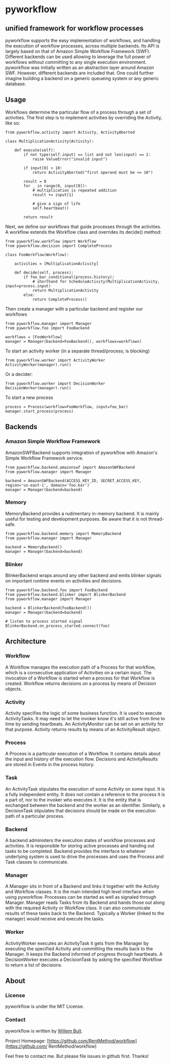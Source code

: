 # pyworkflow

## unified framework for workflow processes

pyworkflow supports the easy implementation of workflows, and handling the
execution of workflow processes, across multiple backends. Its API is largely
based on that of Amazon Simple Workflow Framework (SWF). Different backends
can be used allowing to leverage the full power of workflows without
committing to any single execution environment. pyworkflow was initially
written as an abstraction layer around Amazon SWF. However, different backends
are included that. One could further imagine building a backend on a generic
queueing system or any generic database.

## Usage

Workflows determine the particular flow of a process through a set of
activities. The first step is to implement activities by overriding the
Activity, like so:

````
from pyworkflow.activity import Activity, ActivityAborted

class MultiplicationActivity(Activity):

	def execute(self):
		if not type(self.input) == list and not len(input) == 2:
			raise ValueError("invalid input")

		if input[0] > 10:
			return ActivityAborted("first operand must be <= 10")

		result = 0
		for _ in range(0, input[0]):
			# multiplication is repeated addition
			result += input[1]

			# give a sign of life
			self.heartbeat()

		return result
````

Next, we define our workflows that guide processes through the activities. A
workflow extends the Workflow class and overrides its decide() method:

````
from pyworkflow.workflow import Workflow
from pyworkflow.decision import CompleteProcess

class FooWorkflow(Workflow):

	activities = [MultiplicationActivity]

	def decide(self, process):
		if foo_bar_conditional(process.history):
			# shorthand for ScheduleActivity(MultiplicationActivity, input=process.input)
			return MultiplicationActivity
		else:
			return CompleteProcess()
````

Then create a manager with a particular backend and register our workflows

````
from pyworkflow.manager import Manager
from pyworkflow.foo import FooBackend

workflows = [FooWorkflow]
manager = Manager(backend=FooBackend(), workflows=workflows)
````

To start an activity worker (in a separate thread/process; is blocking)
````
from pyworkflow.worker import ActivityWorker
ActivityWorker(manager).run()
````

Or a decider:
````
from pyworkflow.worker import DecisionWorker
DecisionWorker(manager).run()
````

To start a new process
````
process = Process(workflow=FooWorkflow, input=foo_bar)
manager.start_process(process)
````

## Backends

### Amazon Simple Workflow Framework

AmazonSWFBackend supports integration of pyworkflow with Amazon's Simple
Workflow Framework service.

````
from pyworkflow.backend.amazonswf import AmazonSWFBackend
from pyworkflow.manager import Manager

backend = AmazonSWFBackend(ACCESS_KEY_ID, SECRET_ACCESS_KEY, region='us-east-1', domain='foo.bar')
manager = Manager(backend=backend)
````

### Memory

MemoryBackend provides a rudimentary in-memory backend. It is mainly useful
for testing and development purposes. Be aware that it is not thread-safe.

````
from pyworkflow.backend.memory import MemoryBackend
from pyworkflow.manager import Manager

backend = MemoryBackend()
manager = Manager(backend=backend)
````

### Blinker

BlinkerBackend wraps around any other backend and emits blinker signals on
important runtime events on activities and decisions.

````
from pyworkflow.backend.foo import FooBackend
from pyworkflow.backend.blinker import BlinkerBackend
from pyworkflow.manager import Manager

backend = BlinkerBackend(FooBackend())
manager = Manager(backend=backend)

# listen to process started signal
BlinkerBackend.on_process_started.connect(foo)
````

## Architecture

### Workflow

A Workflow manages the execution path of a Process for that workflow, which is a
consecutive application of Activities on a certain input. The invocation of a
Workflow is started when a process for that Workflow is created. Workflow
returns decisions on a process by means of Decision objects.

### Activity

Activity specifies the logic of some business function. It is used to execute
ActivityTasks. It may need to let the invoker know it's still active from time
to time by sending heartbeats. An ActivityMonitor can be set on an activity for
that purpose. Activity returns results by means of an ActivityResult object.

### Process

A Process is a particular execution of a Workflow. It contains details about the
input and history of the execution flow. Decisions and ActivityResults are
stored in Events in the process history.

### Task

An ActivityTask stipulates the execution of some Activity on some input. It is a
fully independent entity. It does not contain a reference to the process it is a
part of, nor to the invoker who executes it. It is the entity that is exchanged
between the backend and the worker as an identifier. Similarly, a DecisionTask
stipulates that decisions should be made on the execution path of a particular
process.

### Backend

A backend administers the execution states of workflow processes and activities.
It is responsible for storing active processes and handing out tasks to be
completed. Backend provides the interface to whatever underlying system is used
to drive the processes and uses the Process and Task classes to communicate.

### Manager

A Manager sits in front of a Backend and links it together with the Activity and
Workflow classes. It is the main intended high level interface when using
pyworkflow. Processes can be started as well as signaled through Manager.
Manager reads Tasks from its Backend and hands those out along with the required
Activity or Workflow class. It can also communicate results of these tasks back
to the Backend. Typically a Worker (linked to the manager) would receive and
execute the tasks.

### Worker

ActivityWorker executes an ActivityTask it gets from the Manager by executing
the specified Activity and committing the results back to the Manager. It keeps
the Backend informed of progress through heartbeats. A DecisionWorker executes a
DecisionTask by asking the specified Workflow to return a list of decisions.


## About

### License

pyworkflow is under the MIT License.

### Contact

pyworkflow is written by [Willem Bult](https://github.com/willembult).

Project Homepage: [https://github.com/RentMethod/workflow](https://github.com/
RentMethod/workflow)

Feel free to contact me. But please file issues in github first. Thanks!
